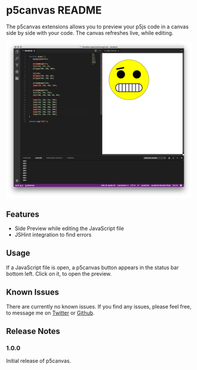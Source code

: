 # p5canvas README

The p5canvas extensions allows you to preview your p5js code in a canvas side by side with your code. The canvas refreshes live, while editing.

![Example Screenshot](images/example_01.png)

## Features

- Side Preview while editing the JavaScript file
- JSHint integration to find errors

## Usage

If a JavaScript file is open, a p5canvas button appears in the status bar bottom left. Click on it, to open the preview.

## Known Issues

There are currently no known issues. If you find any issues, please feel free, to message me on [Twitter](https://twitter.com/pixelkind) or [Github](https://github.com/pixelkind/p5canvas).

## Release Notes

### 1.0.0

Initial release of p5canvas.

